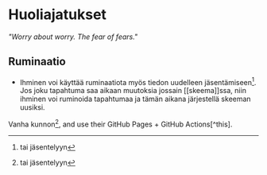 # Huoliajatukset
_"Worry about worry. The fear of fears."_

## Ruminaatio
- Ihminen voi käyttää ruminaatiota myös tiedon uudelleen jäsentämiseen[^jaska]. Jos joku tapahtuma saa aikaan muutoksia jossain [[skeema]]ssa, niin ihminen voi ruminoida tapahtumaa ja tämän aikana järjestellä skeeman uusiksi.

Vanha kunnon[^jaska], and use their GitHub Pages + GitHub Actions[^this].

[^jaska]: tai jäsentelyyn